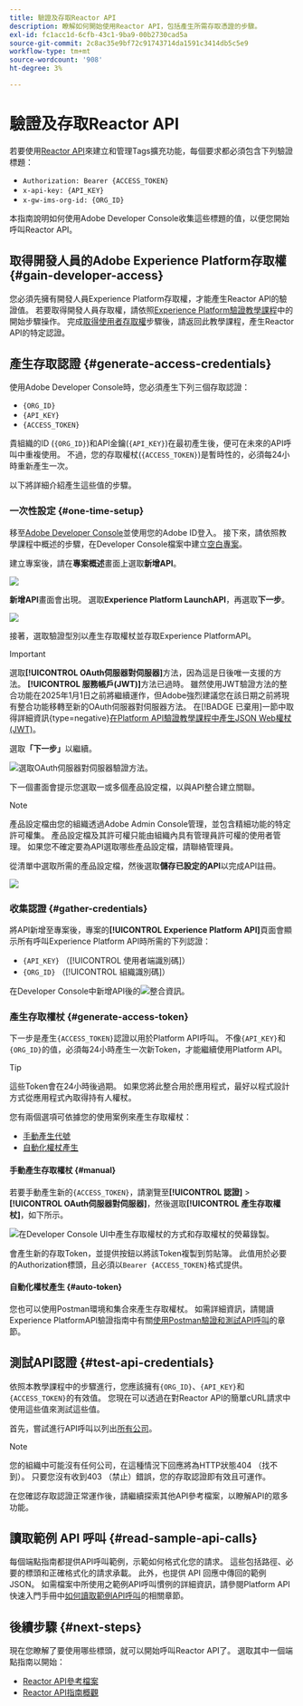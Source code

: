 ```yaml
---
title: 驗證及存取Reactor API
description: 瞭解如何開始使用Reactor API，包括產生所需存取憑證的步驟。
exl-id: fc1acc1d-6cfb-43c1-9ba9-00b2730cad5a
source-git-commit: 2c8ac35e9bf72c91743714da1591c3414db5c5e9
workflow-type: tm+mt
source-wordcount: '908'
ht-degree: 3%

---
```


# 驗證及存取Reactor API

若要使用[Reactor API](https://developer.adobe.com/experience-platform-apis/references/reactor/)來建立和管理Tags擴充功能，每個要求都必須包含下列驗證標題：

* `Authorization: Bearer {ACCESS_TOKEN}`
* `x-api-key: {API_KEY}`
* `x-gw-ims-org-id: {ORG_ID}`

本指南說明如何使用Adobe Developer Console收集這些標題的值，以便您開始呼叫Reactor API。

## 取得開發人員的Adobe Experience Platform存取權 {#gain-developer-access}

您必須先擁有開發人員Experience Platform存取權，才能產生Reactor API的驗證值。 若要取得開發人員存取權，請依照[Experience Platform驗證教學課程](/help/landing/api-authentication.md)中的開始步驟操作。 完成[取得使用者存取權](/help/landing/api-authentication.md#gain-user-access)步驟後，請返回此教學課程，產生Reactor API的特定認證。

## 產生存取認證 {#generate-access-credentials}

使用Adobe Developer Console時，您必須產生下列三個存取認證：

* `{ORG_ID}`
* `{API_KEY}`
* `{ACCESS_TOKEN}`

貴組織的ID (`{ORG_ID}`)和API金鑰(`{API_KEY}`)在最初產生後，便可在未來的API呼叫中重複使用。 不過，您的存取權杖(`{ACCESS_TOKEN}`)是暫時性的，必須每24小時重新產生一次。

以下將詳細介紹產生這些值的步驟。

### 一次性設定 {#one-time-setup}

移至[Adobe Developer Console](https://www.adobe.com/go/devs_console_ui)並使用您的Adobe ID登入。 接下來，請依照教學課程中概述的步驟，在Developer Console檔案中建立[空白專案](https://developer.adobe.com/developer-console/docs/guides/projects/projects-empty/)。

建立專案後，請在&#x200B;**專案概述**&#x200B;畫面上選取&#x200B;**新增API**。

![](../images/api/getting-started/add-api-button.png)

**新增API**&#x200B;畫面會出現。 選取&#x200B;**Experience Platform LaunchAPI**，再選取&#x200B;**下一步**。

![](../images/api/getting-started/add-launch-api.png)

接著，選取驗證型別以產生存取權杖並存取Experience PlatformAPI。

>[!IMPORTANT]
>
>選取&#x200B;**[!UICONTROL OAuth伺服器對伺服器]**&#x200B;方法，因為這是日後唯一支援的方法。 **[!UICONTROL 服務帳戶(JWT)]**&#x200B;方法已過時。 雖然使用JWT驗證方法的整合功能在2025年1月1日之前將繼續運作，但Adobe強烈建議您在該日期之前將現有整合功能移轉至新的OAuth伺服器對伺服器方法。 在[!BADGE 已棄用]一節中取得詳細資訊{type=negative}[在Platform API驗證教學課程中產生JSON Web權杖(JWT)](/help/landing/api-authentication.md#jwt)。

選取&#x200B;**「下一步」**&#x200B;以繼續。

![選取OAuth伺服器對伺服器驗證方法。](/help/tags/images/api/getting-started/oauth-authentication-method.png)

下一個畫面會提示您選取一或多個產品設定檔，以與API整合建立關聯。

>[!NOTE]
>
產品設定檔由您的組織透過Adobe Admin Console管理，並包含精細功能的特定許可權集。 產品設定檔及其許可權只能由組織內具有管理員許可權的使用者管理。 如果您不確定要為API選取哪些產品設定檔，請聯絡管理員。

從清單中選取所需的產品設定檔，然後選取&#x200B;**儲存已設定的API**&#x200B;以完成API註冊。

![](../images/api/getting-started/select-product-profile.png)

### 收集認證 {#gather-credentials}

將API新增至專案後，專案的&#x200B;**[!UICONTROL Experience Platform API]**&#x200B;頁面會顯示所有呼叫Experience Platform API時所需的下列認證：

* `{API_KEY}` （[!UICONTROL 使用者端識別碼]）
* `{ORG_ID}` （[!UICONTROL 組織識別碼]）

在Developer Console中新增API後的![整合資訊。](/help/tags/images/api/getting-started/api-integration-information.png)

### 產生存取權杖 {#generate-access-token}

下一步是產生`{ACCESS_TOKEN}`認證以用於Platform API呼叫。 不像`{API_KEY}`和`{ORG_ID}`的值，必須每24小時產生一次新Token，才能繼續使用Platform API。

>[!TIP]
>
這些Token會在24小時後過期。 如果您將此整合用於應用程式，最好以程式設計方式從應用程式內取得持有人權杖。

您有兩個選項可依據您的使用案例來產生存取權杖：

* [手動產生代號](#manual)
* [自動化權杖產生](#auto-token)

#### 手動產生存取權杖 {#manual}

若要手動產生新的`{ACCESS_TOKEN}`，請瀏覽至&#x200B;**[!UICONTROL 認證]** > **[!UICONTROL OAuth伺服器對伺服器]**，然後選取&#x200B;**[!UICONTROL 產生存取權杖]**，如下所示。

![在Developer Console UI中產生存取權杖的方式和存取權杖的熒幕錄製。](/help/tags/images/api/getting-started/generate-access-token.gif)

會產生新的存取Token，並提供按鈕以將該Token複製到剪貼簿。 此值用於必要的Authorization標頭，且必須以`Bearer {ACCESS_TOKEN}`格式提供。

#### 自動化權杖產生 {#auto-token}

您也可以使用Postman環境和集合來產生存取權杖。 如需詳細資訊，請閱讀Experience PlatformAPI驗證指南中有關[使用Postman驗證和測試API呼叫](/help/landing/api-authentication.md#use-postman)的章節。

## 測試API認證 {#test-api-credentials}

依照本教學課程中的步驟進行，您應該擁有`{ORG_ID}`、`{API_KEY}`和`{ACCESS_TOKEN}`的有效值。 您現在可以透過在對Reactor API的簡單cURL請求中使用這些值來測試這些值。

首先，嘗試進行API呼叫以列出[所有公司](./endpoints/companies.md#list)。

>[!NOTE]
>
您的組織中可能沒有任何公司，在這種情況下回應將為HTTP狀態404 （找不到）。 只要您沒有收到403 （禁止）錯誤，您的存取認證即有效且可運作。

在您確認存取認證正常運作後，請繼續探索其他API參考檔案，以瞭解API的眾多功能。

## 讀取範例 API 呼叫 {#read-sample-api-calls}

每個端點指南都提供API呼叫範例，示範如何格式化您的請求。 這些包括路徑、必要的標頭和正確格式化的請求承載。 此外，也提供 API 回應中傳回的範例 JSON。 如需檔案中所使用之範例API呼叫慣例的詳細資訊，請參閱Platform API快速入門手冊中[如何讀取範例API呼叫](../../landing/api-guide.md#sample-api)的相關章節。

## 後續步驟 {#next-steps}

現在您瞭解了要使用哪些標頭，就可以開始呼叫Reactor API了。 選取其中一個端點指南以開始：

* [Reactor API參考檔案](https://developer.adobe.com/experience-platform-apis/references/reactor/)
* [Reactor API指南概觀](/help/tags/api/overview.md)
